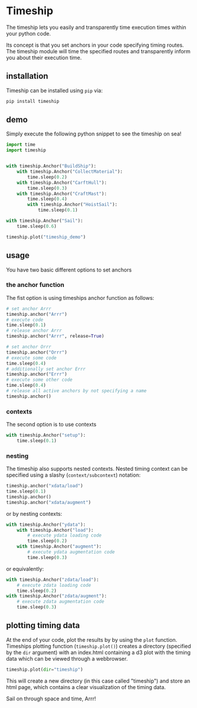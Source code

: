 # Timeship

The timeship lets you easily and transparently time execution times within your python code.

Its concept is that you set anchors in your code specifying timing routes. The timeship module will time the specified routes and transparently inform you about their execution time.

## installation
Timeship can be installed using `pip` via:
```bash
pip install timeship
```

## demo
Simply execute the following python snippet to see the timeship on sea!
```python
import time
import timeship


with timeship.Anchor("BuildShip"):
    with timeship.Anchor("CollectMaterial"):
        time.sleep(0.2)
    with timeship.Anchor("CarftHull"):
        time.sleep(0.3)
    with timeship.Anchor("CraftMast"):
        time.sleep(0.4)
        with timeship.Anchor("HoistSail"):
            time.sleep(0.1)

with timeship.Anchor("Sail"):
    time.sleep(0.6)

timeship.plot("timeship_demo")

```

## usage
You have two basic different options to set anchors

### the anchor function
The fist option is using timeships anchor function as follows:
```python
# set anchor Arrr
timeship.anchor("Arrr")
# execute code
time.sleep(0.1)
# release anchor Arrr
timeship.anchor("Arrr", release=True)

# set anchor Orrr
timeship.anchor("Orrr")
# execute some code
time.sleep(0.4)
# additionally set anchor Errr
timeship.anchor("Errr")
# execute some other code
time.sleep(0.4)
# release all active anchors by not specifying a name
timeship.anchor()
```

### contexts
The second option is to use contexts

```python
with timeship.Anchor("setup"):
    time.sleep(0.1)
```

### nesting
The timeship also supports nested contexts.
Nested timing context can be specified using a slashy (`context/subcontext`) notation:
```python
timeship.anchor("xdata/load")
time.sleep(0.1)
timeship.anchor()
timeship.anchor("xdata/augment")
```

or by nesting contexts:
```python
with timeship.Anchor("ydata"):
    with timeship.Anchor("load"):
        # execute ydata loading code
        time.sleep(0.2)
    with timeship.Anchor("augment"):
        # execute ydata augmentation code
        time.sleep(0.3)
```

or equivalently:
```python
with timeship.Anchor("zdata/load"):
    # execute zdata loading code
    time.sleep(0.2)
with timeship.Anchor("zdata/augment"):
    # execute zdata augmentation code
    time.sleep(0.3)
```

## plotting timing data
At the end of your code, plot the results by by using the `plot` function. Timeships plotting function (`timeship.plot()`) creates a directory (specified by the `dir` argument) with an index.html containing a d3 plot with the timing data which can be viewed through a webbrowser.

```python
timeship.plot(dir="timeship")
```
This will create a new directory (in this case called "timeship") and store an html page, which contains a clear visualization of the timing data.

Sail on through space and time, Arrr!
